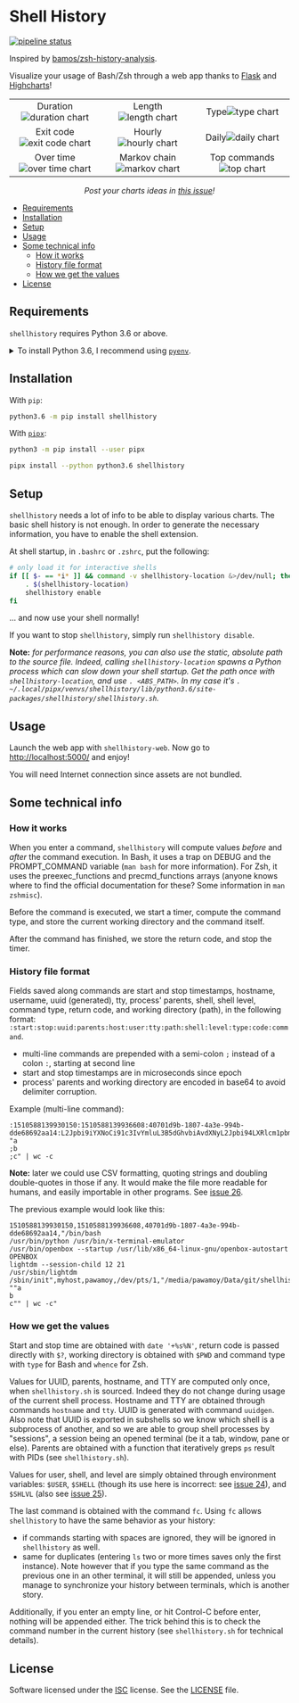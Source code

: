 # Shell History
[![pipeline status](https://gitlab.com/pawamoy/shell-history/badges/master/pipeline.svg)](https://gitlab.com/pawamoy/shell-history/commits/master)

Inspired by [bamos/zsh-history-analysis](https://github.com/bamos/zsh-history-analysis).

Visualize your usage of Bash/Zsh through a web app
thanks to [Flask](http://flask.pocoo.org/) and [Highcharts](https://www.highcharts.com/)!

<table>
  <tr align="center">
    <td>Duration<img alt="duration chart" src="pictures/duration.png" /></td>
    <td>Length<img alt="length chart" src="pictures/length.png" /></td>
    <td>Type<img alt="type chart" src="pictures/type.png" /></td>
  </tr>
  <tr align="center">
    <td>Exit code<img alt="exit code chart" src="pictures/exit_code.png" /></td>
    <td>Hourly<img alt="hourly chart" src="pictures/avg_hourly.png" /></td>
    <td>Daily<img alt="daily chart" src="pictures/avg_daily.png" /></td>
  </tr>
  <tr align="center">
    <td>Over time<img alt="over time chart" src="pictures/over_time.png" /></td>
    <td>Markov chain<img alt="markov chart" src="pictures/markov.png" /></td>
    <td>Top commands<img alt="top chart" src="pictures/top.png" /></td>
  </tr>
</table>

<p align="center"><i>Post your charts ideas in <a href="https://github.com/pawamoy/shell-history/issues/9">this issue</a>!</i></p>

- [Requirements](#requirements)
- [Installation](#installation)
- [Setup](#setup)
- [Usage](#usage)
- [Some technical info](#some-technical-info)
  - [How it works](#how-it-works)
  - [History file format](#history-file-format)
  - [How we get the values](#how-we-get-the-values)
- [License](#license)

## Requirements
`shellhistory` requires Python 3.6 or above.

<details>
<summary>To install Python 3.6, I recommend using <a href="https://github.com/pyenv/pyenv"><code>pyenv</code></a>.</summary>

```bash
# install pyenv
git clone https://github.com/pyenv/pyenv ~/.pyenv

# setup pyenv (you should also put these two lines in .bashrc or similar)
export PATH="${HOME}/.pyenv/bin:${PATH}"
eval "$(pyenv init -)"

# install Python 3.6
pyenv install 3.6.7

# make it available globally
pyenv global system 3.6.7
```
</details>

## Installation
With `pip`:
```bash
python3.6 -m pip install shellhistory
```

With [`pipx`](https://github.com/pipxproject/pipx):
```bash
python3 -m pip install --user pipx

pipx install --python python3.6 shellhistory
```

## Setup
`shellhistory` needs a lot of info to be able to display various charts.
The basic shell history is not enough. In order to generate the necessary
information, you have to enable the shell extension.

At shell startup, in `.bashrc` or `.zshrc`, put the following:

```bash
# only load it for interactive shells
if [[ $- == *i* ]] && command -v shellhistory-location &>/dev/null; then
    . $(shellhistory-location)
    shellhistory enable
fi
```

... and now use your shell normally!

If you want to stop `shellhistory`, simply run `shellhistory disable`.

**Note:** *for performance reasons, you can also use the static,
absolute path to the source file.
Indeed, calling `shellhistory-location` spawns a Python process
which can slow down your shell startup.
Get the path once with `shellhistory-location`, and use `. <ABS_PATH>`.
In my case it's `. ~/.local/pipx/venvs/shellhistory/lib/python3.6/site-packages/shellhistory/shellhistory.sh`.*

## Usage
Launch the web app with `shellhistory-web`.
Now go to [http://localhost:5000/](http://localhost:5000/) and enjoy!

You will need Internet connection since assets are not bundled.

## Some technical info
### How it works
When you enter a command, `shellhistory` will compute values
*before* and *after* the command execution.
In Bash, it uses a trap on DEBUG and the PROMPT_COMMAND variable
(`man bash` for more information).
For Zsh, it uses the preexec_functions and precmd_functions arrays
(anyone knows where to find the official documentation for these?
Some information in `man zshmisc`).

Before the command is executed, we start a timer, compute the command type,
and store the current working directory and the command itself.

After the command has finished, we store the return code, and stop the timer.

### History file format
Fields saved along commands are start and stop timestamps, hostname, username,
uuid (generated), tty, process' parents, shell, shell level, command type,
return code, and working directory (path), in the following format:
`:start:stop:uuid:parents:host:user:tty:path:shell:level:type:code:command`.

- multi-line commands are prepended with a semi-colon `;` instead of a colon `:`,
  starting at second line
- start and stop timestamps are in microseconds since epoch
- process' parents and working directory are encoded in base64 to avoid
  delimiter corruption.

Example (multi-line command):

```
:1510588139930150:1510588139936608:40701d9b-1807-4a3e-994b-dde68692aa14:L2Jpbi9iYXNoCi91c3IvYmluL3B5dGhvbiAvdXNyL2Jpbi94LXRlcm1pbmFsLWVtdWxhdG9yCi91c3IvYmluL29wZW5ib3ggLS1zdGFydHVwIC91c3IvbGliL3g4Nl82NC1saW51eC1nbnUvb3BlbmJveC1hdXRvc3RhcnQgT1BFTkJPWApsaWdodGRtIC0tc2Vzc2lvbi1jaGlsZCAxMiAyMQovdXNyL3NiaW4vbGlnaHRkbQovc2Jpbi9pbml0Cg==:myhost:pawamoy:/dev/pts/1:L21lZGlhL3Bhd2Ftb3kvRGF0YS9naXQvc2hlbGxoaXN0Cg==:/bin/bash:1:builtin:0:echo "a
;b
;c" | wc -c
```

**Note:** later we could use CSV formatting, quoting
strings and doubling double-quotes in those if any.
It would make the file more readable for humans,
and easily importable in other programs.
See [issue 26](https://github.com/pawamoy/shell-history/issues/26).

The previous example would look like this:
```
1510588139930150,1510588139936608,40701d9b-1807-4a3e-994b-dde68692aa14,"/bin/bash
/usr/bin/python /usr/bin/x-terminal-emulator
/usr/bin/openbox --startup /usr/lib/x86_64-linux-gnu/openbox-autostart OPENBOX
lightdm --session-child 12 21
/usr/sbin/lightdm
/sbin/init",myhost,pawamoy,/dev/pts/1,"/media/pawamoy/Data/git/shellhist",/bin/bash,1,builtin,0,"echo ""a
b
c"" | wc -c"
```

### How we get the values
Start and stop time are obtained with `date '+%s%N'`, return code is passed
directly with `$?`, working directory is obtained with `$PWD` and command
type with `type` for Bash and `whence` for Zsh.

Values for UUID, parents, hostname, and TTY are computed only once, when
`shellhistory.sh` is sourced. Indeed they do not change during usage of the current
shell process. Hostname and TTY are obtained through commands `hostname` and
`tty`. UUID is generated with command `uuidgen`. Also note that UUID
is exported in subshells so we know which shell is a subprocess of another, and
so we are able to group shell processes by "sessions", a session being an opened
terminal (be it a tab, window, pane or else). Parents are obtained with a
function that iteratively greps `ps` result with PIDs (see `shellhistory.sh`).

Values for user, shell, and level are simply obtained through environment
variables: `$USER`, `$SHELL` (though its use here is incorrect:
see [issue 24](https://github.com/pawamoy/shell-history/issues/24)),
and `$SHLVL` (also see [issue 25](https://github.com/pawamoy/shell-history/issues/25)).

The last command is obtained with the command `fc`.
Using `fc` allows `shellhistory` to have the same behavior as your history:
- if commands starting with spaces are ignored, they will be ignored
  in `shellhistory` as well.
- same for duplicates (entering `ls` two or more times
  saves only the first instance). Note however that if you type the same command
  as the previous one in an other terminal, it will still be appended,
  unless you manage to synchronize your history between terminals,
  which is another story.

Additionally, if you enter an empty line,
or hit Control-C before enter, nothing will be appended either.
The trick behind this is to check the command number in the current history
(see `shellhistory.sh` for technical details).

## License
Software licensed under the
[ISC](https://www.isc.org/downloads/software-support-policy/isc-license/)
license. See the [LICENSE](/LICENSE) file.
